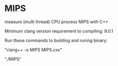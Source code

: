 # MIPS
measure (multi thread) CPU process MIPS with C++

Minimum clang version requirement to compiling: 9.0.1

Run these commands to building and runing binary:

"clang++ -o MIPS MIPS.cxx"

"./MIPS"
